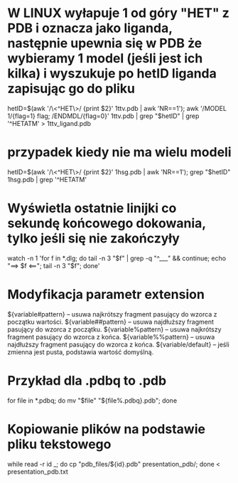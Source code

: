 
# W LINUX wyłapuje 1 od góry "HET" z PDB i oznacza jako liganda, następnie upewnia się w PDB że wybieramy 1 model (jeśli jest ich kilka) i wyszukuje po hetID liganda zapisując go do pliku
hetID=$(awk '/\<^HET\>/ {print $2}' 1ttv.pdb | awk 'NR==1'); awk '/MODEL        1/{flag=1} flag; /ENDMDL/{flag=0}' 1ttv.pdb | grep "$hetID" | grep '^HETATM' > 1ttv_ligand.pdb

# przypadek kiedy nie ma wielu modeli
hetID=$(awk '/\<^HET\>/ {print $2}' 1hsg.pdb | awk 'NR==1'); grep "$hetID" 1hsg.pdb | grep '^HETATM'

# Wyświetla ostatnie linijki co sekundę końcowego dokowania, tylko jeśli się nie zakończyły
watch -n 1 'for f in *.dlg; do tail -n 3 "$f" | grep -q "^___" && continue; echo "==> $f <=="; tail -n 3 "$f"; done'

# Modyfikacja parametr extension
${variable#pattern} – usuwa najkrótszy fragment pasujący do wzorca z początku wartości.
${variable##pattern} – usuwa najdłuższy fragment pasujący do wzorca z początku.
${variable%pattern} – usuwa najkrótszy fragment pasujący do wzorca z końca.
${variable%%pattern} – usuwa najdłuższy fragment pasujący do wzorca z końca.
${variable/default} – jeśli zmienna jest pusta, podstawia wartość domyślną.

# Przykład dla .pdbq to .pdb
for file in *.pdbq; do mv "$file" "${file%.pdbq}.pdb"; done

# Kopiowanie plików na podstawie pliku tekstowego
while read -r id _; do cp "pdb_files/${id}.pdb" presentation_pdb/; done < presentation_pdb.txt